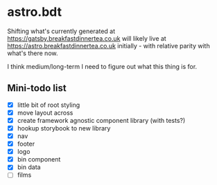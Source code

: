 # astro.bdt

Shifting what's currently generated at https://gatsby.breakfastdinnertea.co.uk will likely live at https://astro.breakfastdinnertea.co.uk initially - with relative parity with what's there now.

I think medium/long-term I need to figure out what this thing is for.

## Mini-todo list

- [x] little bit of root styling
- [x] move layout across
- [x] create framework agnostic component library (with tests?)
- [x] hookup storybook to new library
- [x] nav
- [x] footer
- [x] logo
- [x] bin component
- [x] bin data
- [ ] films
